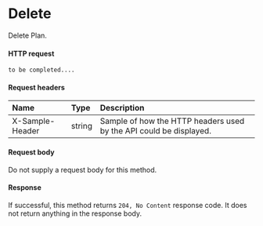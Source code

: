 # Delete

Delete Plan.
#### HTTP request
<!-- { "blockType": "ignored" } -->
```http
to be completed....
```
#### Request headers
| Name       | Type | Description|
|:---------------|:--------|:----------|
| X-Sample-Header  | string  | Sample of how the HTTP headers used by the API could be displayed.|

#### Request body
Do not supply a request body for this method.


#### Response
If successful, this method returns `204, No Content` response code. It does not return anything in the response body.
